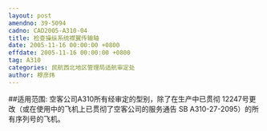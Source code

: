 ```yaml
---
layout: post
amendno: 39-5094
cadno: CAD2005-A310-04
title: 检查操纵系统襟翼传输轴
date: 2005-11-16 00:00:00 +0800
effdate: 2005-11-16 00:00:00 +0800
tag: A310
categories: 民航西北地区管理局适航审定处
author: 穆彦炜
---
```


##适用范围:
空客公司A310所有经审定的型别，除了在生产中已贯彻 12247号更改（或在使用中的飞机上已贯彻了空客公司的服务通告 SB A310-27-2095）的所有序列号的飞机。

